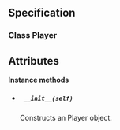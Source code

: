 ## Specification


### Class Player

__Attributes__
  --

__Instance methods__

* ##### ` __init__(self)`

  Constructs an Player object.
